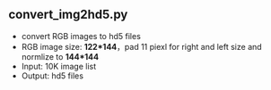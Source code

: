 ## convert_img2hd5.py
- convert RGB images to hd5 files
- RGB image size: **122*144**，pad 11 piexl for right and left size and normlize to **144*144**
- Input: 10K image list
- Output: hd5 files
